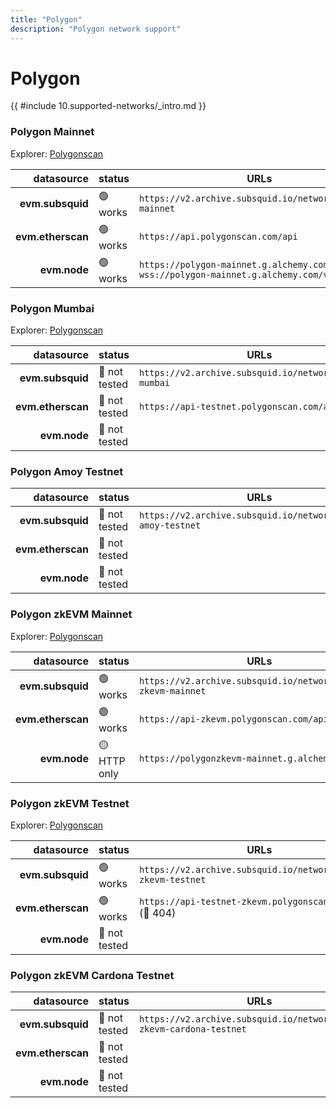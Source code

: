 ```yaml
---
title: "Polygon"
description: "Polygon network support"
---
```


<!-- markdownlint-disable single-h1 heading-increment no-inline-html -->

# Polygon

{{ #include 10.supported-networks/_intro.md }}

### Polygon Mainnet

Explorer: [Polygonscan](https://polygonscan.com)

|        datasource | status   | URLs                                                                                     |
| -----------------:|:-------- | ---------------------------------------------------------------------------------------- |
|  **evm.subsquid** | 🟢 works | `https://v2.archive.subsquid.io/network/polygon-mainnet`                                 |
| **evm.etherscan** | 🟢 works | `https://api.polygonscan.com/api`                                                        |
|      **evm.node** | 🟢 works | `https://polygon-mainnet.g.alchemy.com/v2` <br> `wss://polygon-mainnet.g.alchemy.com/v2` |

### Polygon Mumbai

Explorer: [Polygonscan](https://mumbai.polygonscan.com/)

|        datasource | status        | URLs                                                    |
| -----------------:|:------------- | ------------------------------------------------------- |
|  **evm.subsquid** | 🤔 not tested | `https://v2.archive.subsquid.io/network/polygon-mumbai` |
| **evm.etherscan** | 🤔 not tested | `https://api-testnet.polygonscan.com/api`               |
|      **evm.node** | 🤔 not tested |                                                         |

### Polygon Amoy Testnet

|        datasource | status        | URLs                                                          |
| -----------------:|:------------- | ------------------------------------------------------------- |
|  **evm.subsquid** | 🤔 not tested | `https://v2.archive.subsquid.io/network/polygon-amoy-testnet` |
| **evm.etherscan** | 🤔 not tested |                                                               |
|      **evm.node** | 🤔 not tested |                                                               |

### Polygon zkEVM Mainnet

Explorer: [Polygonscan](https://zkevm.polygonscan.com/)

|        datasource | status       | URLs                                                           |
| -----------------:|:------------ | -------------------------------------------------------------- |
|  **evm.subsquid** | 🟢 works     | `https://v2.archive.subsquid.io/network/polygon-zkevm-mainnet` |
| **evm.etherscan** | 🟢 works     | `https://api-zkevm.polygonscan.com/api`                        |
|      **evm.node** | 🟡 HTTP only | `https://polygonzkevm-mainnet.g.alchemy.com/v2`                |

### Polygon zkEVM Testnet

Explorer: [Polygonscan](https://testnet-zkevm.polygonscan.com/)

|        datasource | status        | URLs                                                           |
| -----------------:|:------------- | -------------------------------------------------------------- |
|  **evm.subsquid** | 🟢 works      | `https://v2.archive.subsquid.io/network/polygon-zkevm-testnet` |
| **evm.etherscan** | 🟢 works      | `https://api-testnet-zkevm.polygonscan.com/api` (🔴 404)       |
|      **evm.node** | 🤔 not tested |                                                                |

### Polygon zkEVM Cardona Testnet

|        datasource | status        | URLs                                                                   |
| -----------------:|:------------- | ---------------------------------------------------------------------- |
|  **evm.subsquid** | 🤔 not tested | `https://v2.archive.subsquid.io/network/polygon-zkevm-cardona-testnet` |
| **evm.etherscan** | 🤔 not tested |                                                                        |
|      **evm.node** | 🤔 not tested |                                                                        |
